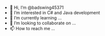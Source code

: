- 👋 Hi, I’m @badswing45371
- 👀 I’m interested in C# and Java development
- 🌱 I’m currently learning ...
- 💞️ I’m looking to collaborate on ...
- 📫 How to reach me ...

<!---
badswing45371/badswing45371 is a ✨ special ✨ repository because its `README.md` (this file) appears on your GitHub profile.
You can click the Preview link to take a look at your changes.
--->
